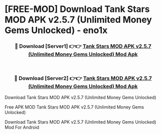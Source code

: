 # [FREE-MOD] Download Tank Stars MOD APK v2.5.7 (Unlimited Money Gems Unlocked) - eno1x


<div align="center">
<h3>🔴 Download [Server1] 👉👉 <a href="https://apk-comot.site?title=Tank_Stars_MOD_APK_v2.5.7_(Unlimited_Money_Gems_Unlocked)">Tank Stars MOD APK v2.5.7 (Unlimited Money Gems Unlocked) Mod Apk</a></h3><br>

<h3>🔴 Download [Server2] 👉👉 <a href="https://apk-comot.site?title=Tank_Stars_MOD_APK_v2.5.7_(Unlimited_Money_Gems_Unlocked)">Tank Stars MOD APK v2.5.7 (Unlimited Money Gems Unlocked) Mod Apk</a></h3>
</div>



Download Tank Stars MOD APK v2.5.7 (Unlimited Money Gems Unlocked) 

Free APK MOD Tank Stars MOD APK v2.5.7 (Unlimited Money Gems Unlocked) 

Download Tank Stars MOD APK v2.5.7 (Unlimited Money Gems Unlocked) Mod For Android
